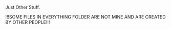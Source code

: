 Just Other Stuff.

!!!SOME FILES IN EVERYTHING FOLDER ARE NOT MINE AND ARE CREATED BY OTHER PEOPLE!!!
